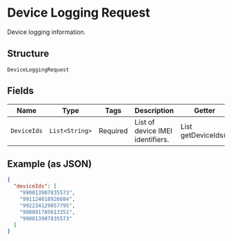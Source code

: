 
# Device Logging Request

Device logging information.

## Structure

`DeviceLoggingRequest`

## Fields

| Name | Type | Tags | Description | Getter | Setter |
|  --- | --- | --- | --- | --- | --- |
| `DeviceIds` | `List<String>` | Required | List of device IMEI identifiers. | List<String> getDeviceIds() | setDeviceIds(List<String> deviceIds) |

## Example (as JSON)

```json
{
  "deviceIds": [
    "990013907835573",
    "991124018926684",
    "992234129057795",
    "998891785613351",
    "990013907835573"
  ]
}
```

